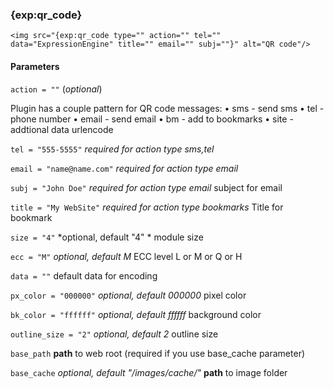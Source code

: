 ### {exp:qr_code}
	
	<img src="{exp:qr_code type="" action="" tel="" data="ExpressionEngine" title="" email="" subj=""}" alt="QR code"/> 

#### Parameters ####
`action = ""` (*optional*)

Plugin has a couple pattern for QR code messages:
  • sms - send sms
  • tel - phone number
  • email - send email
  • bm - add to bookmarks
  • site - addtional data urlencode

`tel = "555-5555"` *required for action type sms,tel*

`email = "name@name.com"` *required for action type email*

`subj = "John Doe"` *required for action type email*
subject for email

`title = "My WebSite"` *required for action type bookmarks* 
Title for bookmark

`size = "4"` *optional, default "4" *
module size

`ecc = "M"` *optional, default M*
ECC level L or M or Q or H

`data = ""` 
default data for encoding

`px_color = "000000"` *optional, default 000000*
pixel color

`bk_color = "ffffff"` *optional, default ffffff*
background color

`outline_size = "2"` *optional, default 2*
outline size

`base_path` 
**path** to web root (required if you use base_cache parameter)

`base_cache` *optional, default "/images/cache/"*
**path** to image folder